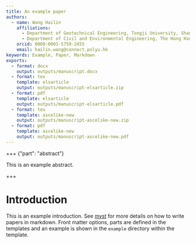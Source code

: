 ```yaml
---
title: An example paper
authors:
  - name: Wang Hailin
    affiliations:
      - Department of Geotechnical Engineering, Tongji University, Shanghai, China
      - Department of Civil and Environmental Engineering, The Hong Kong Polytechnic University, Hong Kong, China
    orcid: 0000-0001-5759-2455
    email: hailin.wang@connect.polyu.hk
keywords: Example, Paper, Markdown
exports:
  - format: docx
    output: outputs/manuscript.docx
  - format: tex
    template: elsarticle
    output: outputs/manuscript-elsarticle.zip
  - format: pdf
    template: elsarticle
    output: outputs/manuscript-elsarticle.pdf
  - format: tex
    template: ascelike-new
    output: outputs/manuscript-ascelike-new.zip
  - format: pdf
    template: ascelike-new
    output: outputs/manuscript-ascelike-new.pdf
---
```


+++ {"part": "abstract"}

This is an example abstract.

+++

# Introduction

This is an example introduction. See [myst](https://myst-tools.org/docs/mystjs) for more details on how to write papers
in markdown. Front matter options, parts are defined in the templates and an example is shown in the `example`
directory within the template.

